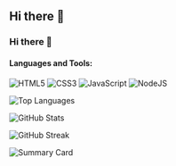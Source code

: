 ## Hi there 👋

<!--
**himanishprakash/himanishprakash** is a ✨ _special_ ✨ repository because its `README.md` (this file) appears on your GitHub profile.

Here are some ideas to get you started:

- 🔭 I’m currently working on ...
- 🌱 I’m currently learning ...
- 👯 I’m looking to collaborate on ...
- 🤔 I’m looking for help with ...
- 💬 Ask me about ...
- 📫 How to reach me: ...
- 😄 Pronouns: ...
- ⚡ Fun fact: ...
-->

### Hi there 👋

#### Languages and Tools:
![HTML5](https://img.icons8.com/color/48/000000/html-5.png)
![CSS3](https://img.icons8.com/color/48/000000/css3.png)
![JavaScript](https://img.icons8.com/color/48/000000/javascript.png)
![NodeJS](https://img.icons8.com/color/48/000000/nodejs.png)

![Top Languages](https://github-readme-stats.vercel.app/api/top-langs/?username=himanishprakash)

![GitHub Stats](https://github-readme-stats.vercel.app/api?username=himanishprakash&show_icons=true)

![GitHub Streak](https://github-readme-streak-stats.herokuapp.com/?user=himanishprakash)

![Summary Card](https://github-profile-summary-cards.vercel.app/api/cards/profile-details?username=himanishprakash&theme=default)

